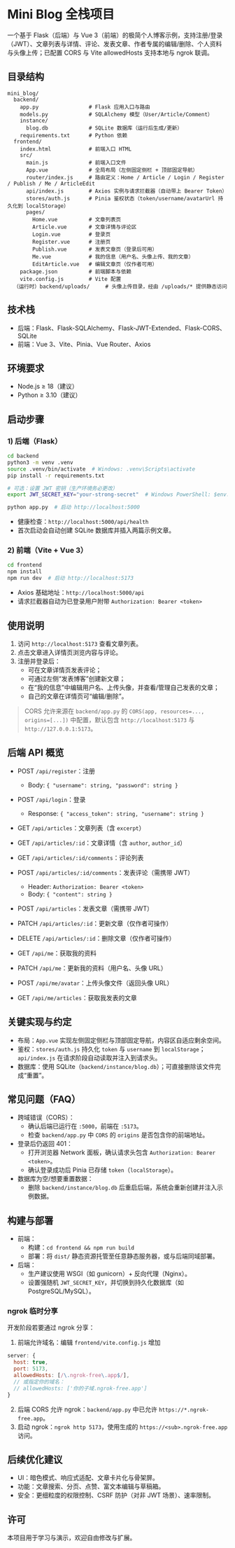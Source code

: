 # Mini Blog 全栈项目

一个基于 Flask（后端）与 Vue 3（前端）的极简个人博客示例，支持注册/登录（JWT）、文章列表与详情、评论、发表文章、作者专属的编辑/删除、个人资料与头像上传；已配置 CORS 与 Vite allowedHosts 支持本地与 ngrok 联调。

## 目录结构

```
mini_blog/
  backend/
    app.py                # Flask 应用入口与路由
    models.py             # SQLAlchemy 模型（User/Article/Comment）
    instance/
      blog.db             # SQLite 数据库（运行后生成/更新）
    requirements.txt      # Python 依赖
  frontend/
    index.html            # 前端入口 HTML
    src/
      main.js             # 前端入口文件
      App.vue             # 全局布局（左侧固定侧栏 + 顶部固定导航）
      router/index.js     # 路由定义：Home / Article / Login / Register / Publish / Me / ArticleEdit
      api/index.js        # Axios 实例与请求拦截器（自动带上 Bearer Token）
      stores/auth.js      # Pinia 鉴权状态（token/username/avatarUrl 持久化到 localStorage）
      pages/
        Home.vue          # 文章列表页
        Article.vue       # 文章详情与评论区
        Login.vue         # 登录页
        Register.vue      # 注册页
        Publish.vue       # 发表文章页（登录后可用）
        Me.vue            # 我的信息（用户名、头像上传、我的文章）
        EditArticle.vue   # 编辑文章页（仅作者可用）
    package.json          # 前端脚本与依赖
    vite.config.js        # Vite 配置
  （运行时）backend/uploads/     # 头像上传目录，经由 /uploads/* 提供静态访问
```

## 技术栈

- 后端：Flask、Flask-SQLAlchemy、Flask-JWT-Extended、Flask-CORS、SQLite
- 前端：Vue 3、Vite、Pinia、Vue Router、Axios

## 环境要求

- Node.js ≥ 18（建议）
- Python ≥ 3.10（建议）

## 启动步骤

### 1) 后端（Flask）

```bash
cd backend
python3 -m venv .venv
source .venv/bin/activate  # Windows: .venv\Scripts\activate
pip install -r requirements.txt

# 可选：设置 JWT 密钥（生产环境务必更改）
export JWT_SECRET_KEY="your-strong-secret"  # Windows PowerShell: $env:JWT_SECRET_KEY="..."

python app.py  # 启动 http://localhost:5000
```

- 健康检查：`http://localhost:5000/api/health`
- 首次启动会自动创建 SQLite 数据库并插入两篇示例文章。

### 2) 前端（Vite + Vue 3）

```bash
cd frontend
npm install
npm run dev  # 启动 http://localhost:5173
```

- Axios 基础地址：`http://localhost:5000/api`
- 请求拦截器自动为已登录用户附带 `Authorization: Bearer <token>`

## 使用说明

1. 访问 `http://localhost:5173` 查看文章列表。
2. 点击文章进入详情页浏览内容与评论。
3. 注册并登录后：
   - 可在文章详情页发表评论；
   - 可通过左侧“发表博客”创建新文章；
   - 在“我的信息”中编辑用户名、上传头像，并查看/管理自己发表的文章；
   - 自己的文章在详情页可“编辑/删除”。

> CORS 允许来源在 `backend/app.py` 的 `CORS(app, resources=..., origins=[...])` 中配置，默认包含 `http://localhost:5173` 与 `http://127.0.0.1:5173`。

## 后端 API 概览

- POST `/api/register`：注册
  - Body: `{ "username": string, "password": string }`
- POST `/api/login`：登录
  - Response: `{ "access_token": string, "username": string }`
- GET `/api/articles`：文章列表（含 `excerpt`）
- GET `/api/articles/:id`：文章详情（含 `author`, `author_id`）
- GET `/api/articles/:id/comments`：评论列表
- POST `/api/articles/:id/comments`：发表评论（需携带 JWT）
  - Header: `Authorization: Bearer <token>`
  - Body: `{ "content": string }`
  
- POST `/api/articles`：发表文章（需携带 JWT）
- PATCH `/api/articles/:id`：更新文章（仅作者可操作）
- DELETE `/api/articles/:id`：删除文章（仅作者可操作）

- GET `/api/me`：获取我的资料
- PATCH `/api/me`：更新我的资料（用户名、头像 URL）
- POST `/api/me/avatar`：上传头像文件（返回头像 URL）
- GET `/api/me/articles`：获取我发表的文章

## 关键实现与约定

- 布局：`App.vue` 实现左侧固定侧栏与顶部固定导航，内容区自适应剩余空间。
- 鉴权：`stores/auth.js` 持久化 `token` 与 `username` 到 `localStorage`；`api/index.js` 在请求阶段自动读取并注入到请求头。
- 数据库：使用 SQLite（`backend/instance/blog.db`）；可直接删除该文件完成“重置”。

## 常见问题（FAQ）

- 跨域错误（CORS）：
  - 确认后端已运行在 `:5000`，前端在 `:5173`。
  - 检查 `backend/app.py` 中 `CORS` 的 `origins` 是否包含你的前端地址。
- 登录后仍返回 401：
  - 打开浏览器 Network 面板，确认请求头包含 `Authorization: Bearer <token>`。
  - 确认登录成功后 Pinia 已存储 `token`（`localStorage`）。
- 数据库为空/想要重置数据：
  - 删除 `backend/instance/blog.db` 后重启后端，系统会重新创建并注入示例数据。

## 构建与部署

- 前端：
  - 构建：`cd frontend && npm run build`
  - 部署：将 `dist/` 静态资源托管至任意静态服务器，或与后端同域部署。
- 后端：
  - 生产建议使用 WSGI（如 gunicorn）+ 反向代理（Nginx）。
  - 设置强随机 `JWT_SECRET_KEY`，并切换到持久化数据库（如 PostgreSQL/MySQL）。

### ngrok 临时分享

开发阶段若要通过 ngrok 分享：

1) 前端允许域名：编辑 `frontend/vite.config.js` 增加
```js
server: {
  host: true,
  port: 5173,
  allowedHosts: [/\.ngrok-free\.app$/],
  // 或指定你的域名：
  // allowedHosts: ['你的子域.ngrok-free.app']
}
```
2) 后端 CORS 允许 ngrok：`backend/app.py` 中已允许 `https://*.ngrok-free.app`。
3) 启动 ngrok：`ngrok http 5173`，使用生成的 `https://<sub>.ngrok-free.app` 访问。

## 后续优化建议

- UI：暗色模式、响应式适配、文章卡片化与骨架屏。
- 功能：文章搜索、分页、点赞、富文本编辑与草稿箱。
- 安全：更细粒度的权限控制、CSRF 防护（对非 JWT 场景）、速率限制。

## 许可

本项目用于学习与演示，欢迎自由修改与扩展。
